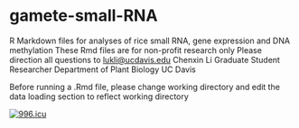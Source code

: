 # gamete-small-RNA
R Markdown files for analyses of rice small RNA, gene expression and DNA methylation 
These Rmd files are for non-profit research only
Please direction all questions to lukli@ucdavis.edu 
Chenxin Li
Graduate Student Researcher
Department of Plant Biology
UC Davis 

Before running a .Rmd file, please change working directory and edit the data loading section to reflect working directory 

<a href="https://996.icu"><img src="https://img.shields.io/badge/link-996.icu-red.svg" alt="996.icu" /></a> 

